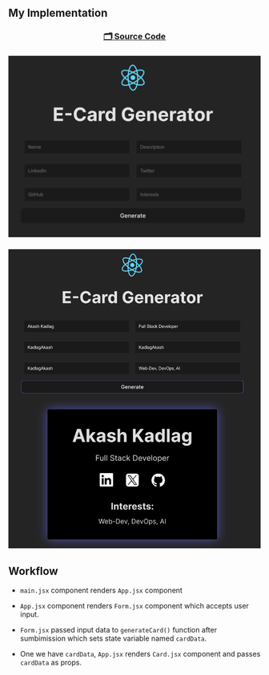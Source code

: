 ## My Implementation
<h3 align="center">

[🗂️ Source Code](./src/components/Card.jsx)

<h3>

<p align="center">
 <img width = "600px" alt="Jio Network blocking the view? Network switch reveals the magic!" src="./src/assets/card-input.jpg">
 
 <br>
 <br>
 
 <img width = "800px" alt="Jio Network blocking the view? Network switch reveals the magic!" src="./src/assets/card-output.jpg">

<p>


## Workflow

- `main.jsx` component renders `App.jsx` component

- `App.jsx` component renders `Form.jsx` component which accepts user input.

- `Form.jsx` passed input data to `generateCard()` function after sumbimission which sets state variable named `cardData`.

- One we have `cardData`, `App.jsx` renders `Card.jsx` component and passes `cardData` as props.
